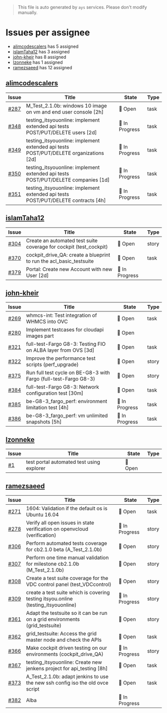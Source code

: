 > This file is auto generated by `ays` services. Please don't modify manually.

# Issues per assignee
- [alimcodescalers](#alimcodescalers) has 5 assigned
- [islamTaha12](#islamtaha12) has 3 assigned
- [john-kheir](#john-kheir) has 8 assigned
- [lzonneke](#lzonneke) has 1 assigned
- [ramezsaeed](#ramezsaeed) has 12 assigned



## [alimcodescalers](https://github.com/alimcodescalers)

|Issue|Title|State|Type|
|-----|-----|-----|----|
|[#287](https://github.com/gig-projects/org_quality/issues/287)|M_Test_2.1.0b: windows 10 image on vm and end user console [2h]|:red_circle: Open|task|
|[#348](https://github.com/gig-projects/org_quality/issues/348)|testing_itsyouonline: implement extended api tests POST/PUT/DELETE users [2d]|:large_blue_circle: In Progress|task|
|[#349](https://github.com/gig-projects/org_quality/issues/349)|testing_itsyouonline: implement extended api tests POST/PUT/DELETE organizations [2d]|:large_blue_circle: In Progress|task|
|[#350](https://github.com/gig-projects/org_quality/issues/350)|testing_itsyouonline: implement extended api tests POST/PUT/DELETE companies [1d]|:large_blue_circle: In Progress|task|
|[#351](https://github.com/gig-projects/org_quality/issues/351)|testing_itsyouonline: implement extended api tests POST/PUT/DELETE contracts [4h]|:large_blue_circle: In Progress|task|


## [islamTaha12](https://github.com/islamTaha12)

|Issue|Title|State|Type|
|-----|-----|-----|----|
|[#304](https://github.com/gig-projects/org_quality/issues/304)|Create an automated test suite coverage for cockpit (test_cockpit)|:red_circle: Open|story|
|[#370](https://github.com/gig-projects/org_quality/issues/370)|cockpit_drive_QA: create a blueprint to run the acl_basic_testsuite|:red_circle: Open|task|
|[#379](https://github.com/gig-projects/org_quality/issues/379)|Portal: Create new Account with new User [2d]|:large_blue_circle: In Progress||


## [john-kheir](https://github.com/john-kheir)

|Issue|Title|State|Type|
|-----|-----|-----|----|
|[#269](https://github.com/gig-projects/org_quality/issues/269)|whmcs-int: Test integration of WHMCS into OVC|:red_circle: Open|task|
|[#280](https://github.com/gig-projects/org_quality/issues/280)|Implement testcases for cloudapi images part|:red_circle: Open||
|[#321](https://github.com/gig-projects/org_quality/issues/321)|full-test-Fargo G8-3: Testing FIO on ALBA layer from OVS [3d]|:red_circle: Open|task|
|[#322](https://github.com/gig-projects/org_quality/issues/322)|Improve the performance test scripts (perf_upgrade)|:red_circle: Open|story|
|[#375](https://github.com/gig-projects/org_quality/issues/375)|Run full test cycle on BE-G8-3 with Fargo (full-test-Fargo G8-3)|:red_circle: Open|story|
|[#384](https://github.com/gig-projects/org_quality/issues/384)|full-test-Fargo G8-3: Network configuration test [30m]|:red_circle: Open|task|
|[#385](https://github.com/gig-projects/org_quality/issues/385)|be-G8-3_fargo_perf: environment limitation test [4h]|:large_blue_circle: In Progress|task|
|[#386](https://github.com/gig-projects/org_quality/issues/386)|be-G8-3_fargo_perf: vm unlimited snapshots [5h]|:large_blue_circle: In Progress|task|


## [lzonneke](https://github.com/lzonneke)

|Issue|Title|State|Type|
|-----|-----|-----|----|
|[#1](https://github.com/gig-projects/org_quality/issues/1)|test portal automated test using explorer|:red_circle: Open||


## [ramezsaeed](https://github.com/ramezsaeed)

|Issue|Title|State|Type|
|-----|-----|-----|----|
|[#271](https://github.com/gig-projects/org_quality/issues/271)|1604: Validation if the default os is Ubuntu 16.04|:red_circle: Open|task|
|[#278](https://github.com/gig-projects/org_quality/issues/278)|Verify all open issues in state verification on openvcloud (verification)|:large_blue_circle: In Progress|story|
|[#306](https://github.com/gig-projects/org_quality/issues/306)|Perform automated tests coverage for cb2.1.0 beta (A_Test_2.1.0b)|:red_circle: Open|story|
|[#307](https://github.com/gig-projects/org_quality/issues/307)|Perform one time manual validation for milestone cb2.1.0b (M_Test_2.1.0b)|:red_circle: Open|story|
|[#308](https://github.com/gig-projects/org_quality/issues/308)|Create a test suite coverage for the VDC control panel (test_VDCcontrol)|:red_circle: Open|story|
|[#309](https://github.com/gig-projects/org_quality/issues/309)|create a test suite which is covering testing itsyou.online (testing_itsyouonline)|:large_blue_circle: In Progress|story|
|[#361](https://github.com/gig-projects/org_quality/issues/361)|Adapt the testsuite so it can be run on a grid environments (grid_testsuite)|:red_circle: Open|story|
|[#362](https://github.com/gig-projects/org_quality/issues/362)|grid_testsuite: Access the grid master node and check the APIs|:red_circle: Open|task|
|[#366](https://github.com/gig-projects/org_quality/issues/366)|Make cockpit driven testing on our environments (cockpit_drive_QA)|:large_blue_circle: In Progress|story|
|[#367](https://github.com/gig-projects/org_quality/issues/367)|testing_itsyouonline: Create new jenkens project for api_testing [8h]|:red_circle: Open|task|
|[#373](https://github.com/gig-projects/org_quality/issues/373)|A_Test_2.1.0b: adapt jenkins to use the new ssh config iso the old ovce script|:red_circle: Open|task|
|[#382](https://github.com/gig-projects/org_quality/issues/382)|Alba|:large_blue_circle: In Progress||

